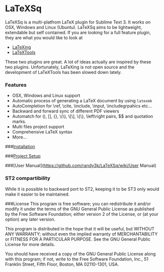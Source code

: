 LaTeXSq
=================

LaTeXSq is a multi-platfrom LaTeX plugin for Sublime Text 3. It works on OSX, Windows and Linux (Ubuntu).
LaTeXSq aims to be lightweight, extendable but self contained. If you are looking for a full feature plugin, they are what you would like to look at

* [LaTeXing](http://latexing.com)
* [LaTeXTools](https://github.com/SublimeText/LaTeXTools)

These two plugins are great. A lot of ideas actually are inspired by these two plugins. Unfortunately, LaTeXing is not open source and the development of LaTeXTools has been slowed down lately.


### Features
* OSX, Windows and Linux support
* Automatic process of generating a LaTeX document by using `latexmk`
* AutoCompletion for \ref, \cite, \include, \input, \includegrpahics etc...
* Backward and forward sync of different PDF viewers
* Automatch for (), [], {}, &#92;(&#92;), &#92;[&#92;], &#92;{&#92;}, \left\right pairs, $$ and quotation marks.
* Multi files project support
* Comprehensive LaTeX syntax
* More…

###[Installation](https://github.com/randy3k/LaTeXSq/wiki/Installation)

###[Project Setup](https://github.com/randy3k/LaTeXSq/wiki/Project-Setup)

###[User Manual](https://github.com/randy3k/LaTeXSq/wiki/User Manual)

### ST2 compartibility
While it is possible to backward port to ST2,  keeping it to be ST3 only would make it easier to be maintained.

###License
This program is free software; you can redistribute it and/or modify it under the terms of the GNU General Public License as published by the Free Software Foundation; either version 2 of the License, or (at your option) any later version.

This program is distributed in the hope that it will be useful, but WITHOUT ANY WARRANTY; without even the implied warranty of MERCHANTABILITY or FITNESS FOR A PARTICULAR PURPOSE.  See the GNU General Public License for more details.

You should have received a copy of the GNU General Public License along with this program; if not, write to the Free Software Foundation, Inc., 51 Franklin Street, Fifth Floor, Boston, MA  02110-1301, USA.
